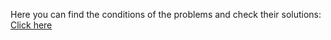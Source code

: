 Here you can find the conditions of the problems and check their solutions: <a href="https://judge.softuni.org/Contests/Practice/Index/2982#0">Click here</a>